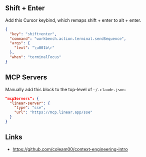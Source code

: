 ## Shift + Enter
Add this Cursor keybind, which remaps shift + enter to alt + enter.

```json
{
  "key": "shift+enter",
  "command": "workbench.action.terminal.sendSequence",
  "args": {
    "text": "\u001b\r"
  },
  "when": "terminalFocus"
}
```

## MCP Servers
Manually add this block to the top-level of `~/.claude.json`:

```json
"mcpServers": {
  "linear-server": {
    "type": "sse",
    "url": "https://mcp.linear.app/sse"
  }
}
```

## Links
* https://github.com/coleam00/context-engineering-intro
